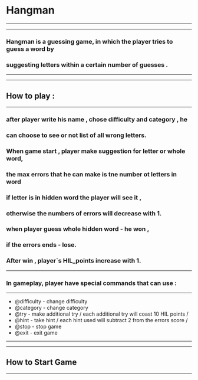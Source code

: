 # Hangman
***
***
### Hangman is a guessing game, in which the player tries to guess a word by
### suggesting letters within a certain number of guesses .
***
***
## How to play :
***
### after player write his name , chose difficulty and category , he
### can choose to see or not list of all wrong letters.
### When game start , player make suggestion for letter or whole word,
### the max errors that he can make is tne number ot letters in word
### if letter is in hidden word the player will see it ,
### otherwise the numbers of errors will decrease with 1.
### when player guess whole hidden word  - he won ,
### if the errors ends  -  lose.
### After win , player`s HIL_points increase with 1.
***
### In gameplay, player have special commands that can use :
***
- @difficulty - change difficulty 
- @category - change category
- @try -  make additional try / each additional try will coast 10 HIL points /
- @hint - take hint / each hint used will subtract 2 from the errors score /
- @stop - stop game
- @exit - exit game
***
***
## How to Start Game
***



